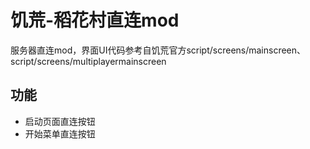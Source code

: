 # 饥荒-稻花村直连mod

服务器直连mod，界面UI代码参考自饥荒官方script/screens/mainscreen、script/screens/multiplayermainscreen

## 功能
- 启动页面直连按钮
- 开始菜单直连按钮
